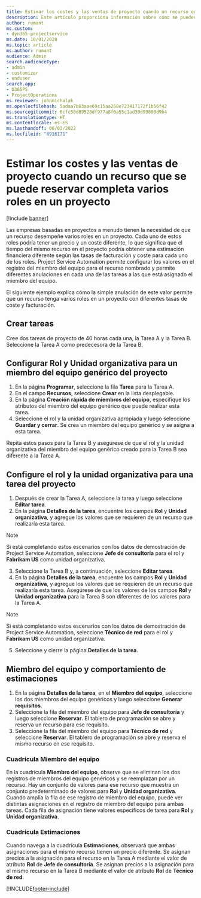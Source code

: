 ```yaml
---
title: Estimar los costes y las ventas de proyecto cuando un recurso que se puede reservar completa varios roles en un proyecto
description: Este artículo proporciona información sobre cómo se pueden usar las dimensiones de precios para respaldar los precios y los costos de un recurso que cumple varias funciones en un proyecto.
author: rumant
ms.custom:
- dyn365-projectservice
ms.date: 10/01/2020
ms.topic: article
ms.author: rumant
audience: Admin
search.audienceType:
- admin
- customizer
- enduser
search.app:
- D365PS
- ProjectOperations
ms.reviewer: johnmichalak
ms.openlocfilehash: 5adaa7b83aae69c15aa268e723417172f1b56f42
ms.sourcegitcommit: 6cfc50d89528df977a8f6a55c1ad39d99800d9b4
ms.translationtype: HT
ms.contentlocale: es-ES
ms.lasthandoff: 06/03/2022
ms.locfileid: "8916171"
---
```

# <a name="estimate-project-sales-and-costs-when-a-bookable-resource-fills-multiple-roles-for-a-project"></a>Estimar los costes y las ventas de proyecto cuando un recurso que se puede reservar completa varios roles en un proyecto 

[!include [banner](../includes/psa-now-project-operations.md)]

Las empresas basadas en proyectos a menudo tienen la necesidad de que un recurso desempeñe varios roles en un proyecto. Cada uno de estos roles podría tener un precio y un coste diferente, lo que significa que el tiempo del mismo recurso en el proyecto podría obtener una estimación financiera diferente según las tasas de facturación y coste para cada uno de los roles. Project Service Automation permite configurar los valores en el registro del miembro del equipo para el recurso nombrado y permite diferentes anulaciones en cada una de las tareas a las que está asignado el miembro del equipo.

El siguiente ejemplo explica cómo la simple anulación de este valor permite que un recurso tenga varios roles en un proyecto con diferentes tasas de coste y facturación.

## <a name="create-tasks"></a>Crear tareas
Cree dos tareas de proyecto de 40 horas cada una, la Tarea A y la Tarea B. Seleccione la Tarea A como predecesora de la Tarea B.

## <a name="set-up-role-and-organization-unit-for-a-generic-project-team-member"></a>Configurar Rol y Unidad organizativa para un miembro del equipo genérico del proyecto

1. En la página **Programar**, seleccione la fila **Tarea** para la Tarea A. 
2. En el campo **Recursos**, seleccione **Crear** en la lista desplegable.
3. En la página **Creación rápida de miembros del equipo**, especifique los atributos del miembro del equipo genérico que puede realizar esta tarea.
4. Seleccione el rol y la unidad organizativa apropiada y luego seleccione **Guardar y cerrar**. Se crea un miembro del equipo genérico y se asigna a esta tarea. 

Repita estos pasos para la Tarea B y asegúrese de que el rol y la unidad organizativa del miembro del equipo genérico creado para la Tarea B sea diferente a la Tarea A. 

## <a name="set-up-role-and-organization-unit-for-a-project-task"></a>Configure el rol y la unidad organizativa para una tarea del proyecto

1. Después de crear la Tarea A, seleccione la tarea y luego seleccione **Editar tarea**.
2. En la página **Detalles de la tarea**, encuentre los campos **Rol** y **Unidad organizativa**, y agregue los valores que se requieren de un recurso que realizaría esta tarea. 

  > [!NOTE]
  > Si está completando estos escenarios con los datos de demostración de Project Service Automation, seleccione **Jefe de consultoría** para el rol y **Fabrikam US** como unidad organizativa.

3. Seleccione la Tarea B y, a continuación, seleccione **Editar tarea**.
4. En la página **Detalles de la tarea**, encuentre los campos **Rol** y **Unidad organizativa**, y agregue los valores que se requieren de un recurso que realizaría esta tarea. Asegúrese de que los valores de los campos **Rol** y **Unidad organizativa** para la Tarea B son diferentes de los valores para la Tarea A. 

  > [!NOTE]
  > Si está completando estos escenarios con los datos de demostración de Project Service Automation, seleccione **Técnico de red** para el rol y **Fabrikam US** como unidad organizativa.

5. Seleccione y cierre la página **Detalles de la tarea**. 

## <a name="team-member-and-estimates-behavior"></a>Miembro del equipo y comportamiento de estimaciones 

1. En la página **Detalles de la tarea**, en el **Miembro del equipo**, seleccione los dos miembros del equipo genéricos y luego seleccione **Generar requisitos**. 
2. Seleccione la fila del miembro del equipo para **Jefe de consultoría** y luego seleccione **Reservar**. El tablero de programación se abre y reserva un recurso para ese requisito.
3. Seleccione la fila del miembro del equipo para **Técnico de red** y seleccione **Reservar**. El tablero de programación se abre y reserva el mismo recurso en ese requisito.

### <a name="team-member-grid"></a>Cuadrícula Miembro del equipo 
En la cuadrícula **Miembro del equipo**, observe que se eliminan los dos registros de miembros del equipo genéricos y se reemplazan por un recurso. Hay un conjunto de valores para ese recurso que muestra un conjunto predeterminado de valores para **Rol** y **Unidad organizativa**.
Cuando amplía la fila de ese registro de miembro del equipo, puede ver distintas asignaciones en el registro de miembro del equipo para ambas tareas. Cada fila de asignación tiene valores específicos de tarea para **Rol** y **Unidad organizativa**. 

### <a name="estimates-grid"></a>Cuadrícula Estimaciones 
Cuando navega a la cuadrícula **Estimaciones**, observará que ambas asignaciones para el mismo recurso tienen un precio diferente.
Se asignan precios a la asignación para el recurso en la Tarea A mediante el valor de atributo **Rol** de **Jefe de consultoría**. Se asignan precios a la asignación para el mismo recurso en la Tarea B mediante el valor de atributo **Rol** de **Técnico de red**.



[!INCLUDE[footer-include](../includes/footer-banner.md)]
